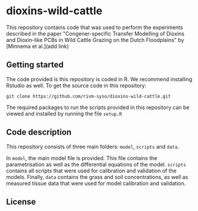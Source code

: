 # dioxins-wild-cattle

This repository contains code that was used to perform the experiments described in the paper "Congener-specific Transfer Modelling of Dioxins and Dioxin-like PCBs in Wild Cattle Grazing on the Dutch Floodplains" by [Minnema et al.](add link) 

## Getting started

The code provided is this repository is coded in R. We recommend installing Rstudio as well.
To get the source code in this repository: 

```
git clone https://github.com/rivm-syso/dioxins-wild-cattle.git
```

The required packages to run the scripts provided in this repository can be viewed 
and installed by running the file `setup.R`

## Code description

This repository consists of three main folders: `model`, `scripts` and `data`. 

In `model`, the main model file is provided. This file contains the parametrisation
as well as the differential equations of the model. `scripts` contains all scripts that were used for calibration and validation of the models. Finally, `data` contains the grass and 
soil concentrations, as well as measured tissue data that were used for model 
calibration and validation. 

## License



